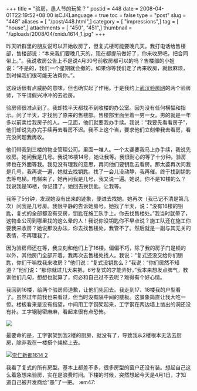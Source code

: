 +++
title = "验房，愚人节的玩笑？"
postid = 448
date = 2008-04-01T22:19:52+08:00
isCJKLanguage = true
toc = false
type = "post"
slug = "448"
aliases = [ "/post/448.html",]
category = [ "impressions",]
tag = [ "house",]
attachments = [ "450", "451",]
thumbnail = "/uploads/2008/04/xnidu1614_1.jpg"
+++


昨天听群里的朋友说可以开始收房了，但复式楼可能要晚几天。我打电话给售楼部，售楼部说：“本来我们要晚几天的，现在都提前做好了，你来收房吧，把合同带上。”。我说收房公告上不是说4月30号前收房都可以的吗？售楼部的小姐说：“不是的，我们一个星期就会撤的，如果你等我们走了再来收房，就很麻烦，到时候我们很可能无法帮你。”。

这段话很有点威胁的意味，但也确实起了作用。于是我约上[武汉验房网](http://www.wuhanyf.com/)的两个验房师，下午请假兴冲冲的去验房。

<!--more-->

验房师很准点到了。我却找半天都找不到收楼的办公室。因为没有任何横幅和指示。问了半天，才找到了原来的售楼部。售楼部里面坐着一男一女。男的就是一年多以前卖给我房子的人。一见面，他们就要我办手续。我说：“我要先看看房子”，他们却说先办完手续再去看房不迟。我不上这个当，要求他们立刻带我去看房，看完没问题我再收。

他们带我到三楼的物业管理公司。里面一堆人。一个太婆要我马上办手续，我说先收房。她问我是几号。我说16楼14号，她让我等。我很耐心的等了十分钟。验房师也在外面等我。我见没有理我的意思，再问他们要钥匙去看房。那太婆再次问我是几号，我再说一遍，她就去找钥匙。找了一会儿没动静，我再催。终于找到钥匙去等电梯。电梯来了，她再问我是几号，我又说一遍。她说，你不是10楼的么？我说我是16楼，你记错了。她回去换钥匙，让我等。

我等了5分钟，发现她没有出来的迹象，便进去找她。她再次（我已记不清是第几次）问我是几号房。我很平静的告诉她房号。她找了半天，说：“没有16楼的钥匙，复式的全部都没有交房，钥匙在施工队手上。你去找售楼处。”我当时就晕了，这物业公司到哪里找的这么晕的人！我说你没钥匙你不早点说？施工队还在施工你要我来收房？她说那没办法，你去找售楼处，我管不了。然后就是一副与其无关的表情，不再理我了。

因为验房师还在等，我立刻和他们上了16楼。偏偏不巧，除了我的房子门是锁的以外，其他房门全部开着。我再次去售楼处找人。我说：“复式还没交给你们钥匙，你们干嘛找我来收房？”他们说：“复式没钥匙么？”我说：“你们居然不知道？”他们说：“那你就过几天来把，6号复式的才能弄好。”我本来想发点脾气，教训他们几句，想想也就算了，何必和自己过不去呢？难得有个好心情。

我回到16楼，给两个验房师道歉，让他们先回去。我走到17、18楼我的户型看了。虽然过年前我也来看过，但当时没有隔中间的楼板。这景象简直让我大吃一惊。楼板看来是没有指望，中间用工字钢架起来，工字钢在两边墙上凿出的洞还没有补。工字钢秘密麻麻，看起来很有点恐怖。  

[![](/uploads/2008/04/xnidu1614_1.jpg)](/uploads/2008/04/xnidu1614_1.jpg "1614 工字钢")

最要命的是，工字钢架到我2楼的厨房，就没有了，导致我从2楼根本无法去厨房，除非我在一楼搭个绳梯上去。

[![](/uploads/2008/04/image_00023.jpg "崇仁新都1614 2")](/uploads/2008/04/image_00023.jpg "1614 2楼厨房")

我看了复式的所有房型。基本上都差不多，很多房型的窗户还没有装。想起自己这么着急想来验房，实在是浪费时间。下楼的时候，突然想起今天是4月1日，才知道自己被开发商给“愚”了一把。
:em47:

